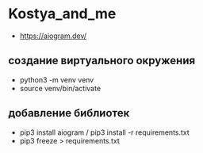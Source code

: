 # Kostya_and_me

+ https://aiogram.dev/

## создание виртуального окружения
+ python3 -m venv venv
+ source venv/bin/activate

## добавление библиотек
+ pip3 install aiogram / pip3 install -r requirements.txt
+ pip3 freeze > requirements.txt
